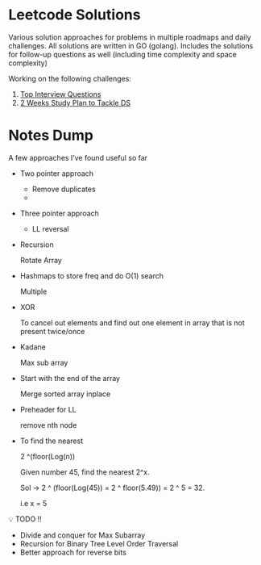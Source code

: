 # Leetcode Solutions

Various solution approaches for problems in multiple roadmaps and daily challenges. All solutions are written in GO (golang). Includes the solutions for follow-up questions as well (including time complexity and space complexity)

Working on the following challenges:
1. [Top Interview Questions](https://leetcode.com/explore/interview/card/top-interview-questions-easy/)
2. [2 Weeks Study Plan to Tackle DS](https://leetcode.com/study-plan/data-structure/?progress=mdc932g)

# Notes Dump
A few approaches I’ve found useful so far

- Two pointer approach
    - Remove duplicates
    -
- Three pointer approach
    - LL reversal
- Recursion

    Rotate Array

- Hashmaps to store freq and do O(1) search

    Multiple

- XOR

    To cancel out elements and find out one element in array that is not present twice/once

- Kadane

    Max sub array

- Start with the end of the array

    Merge sorted array inplace

- Preheader for LL

    remove nth node

- To find the nearest

    2 ^(floor(Log(n))

    Given number 45, find the nearest 2^x.

    Sol → 2 ^ (floor(Log(45)) = 2 ^ floor(5.49)) = 2 ^ 5 = 32.

    i.e x = 5


💡 TODO !!
* Divide and conquer for Max Subarray
* Recursion for Binary Tree Level Order Traversal
* Better approach for reverse bits
